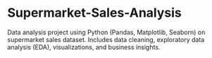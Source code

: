 # Supermarket-Sales-Analysis
Data analysis project using Python (Pandas, Matplotlib, Seaborn) on supermarket sales dataset.  Includes data cleaning, exploratory data analysis (EDA), visualizations, and business insights.
